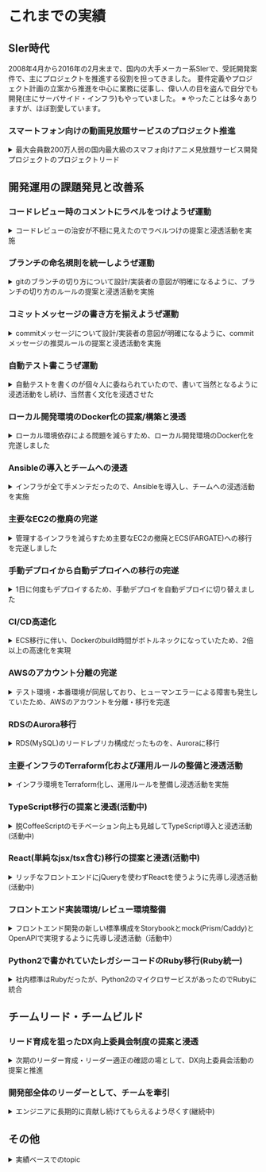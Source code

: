 # これまでの実績

## SIer時代

2008年4月から2016年の2月末まで、国内の大手メーカー系SIerで、受託開発案件で、主にプロジェクトを推進する役割を担ってきました。
要件定義やプロジェクト計画の立案から推進を中心に業務に従事し、偉い人の目を盗んで自分でも開発(主にサーバサイド・インフラ)もやっていました。
※ やったことは多々ありますが、ほぼ割愛しています。

### スマートフォン向けの動画見放題サービスのプロジェクト推進

<details>
<summary>
最大会員数200万人弱の国内最大級のスマフォ向けアニメ見放題サービス開発プロジェクトのプロジェクトリード
</summary>

最大会員数200万人弱となる、国内最大級のスマフォ向けアニメ見放題サービスを、ローンチまでの設計・開発・受け入れ確認の期間3ヶ月のプロジェクトを推進し、無事にローンチさせました。
その際の功績と顧客との信頼関係構築が功を奏し、退職するまでの5年間の間、同プロジェクトに関する継続受注で売上に貢献し続けました。(要所での開発の提案含む)
</details>

## 開発運用の課題発見と改善系

### コードレビュー時のコメントにラベルをつけようぜ運動

<details>
<summary>
コードレビューの治安が不穏に見えたのでラベルつけの提案と浸透活動を実施
</summary>

基本的には、コードを実装した人が責任を持って調査・検討・設計・実装・テスト・リリースをすることを是とし、その責務を全うするサポートとしてコードレビューを依頼する形を取るという考え方で、承認を得るという考え方にならない形でコードレビューの運用を整理。
コードレビューはすべて反映せねばならないという風潮が見受けられたので、あくまでも自責であり、MUST(バグっている)で無い限り、主導権は実装した人にある形にしていくため、コードレビューの推奨フォーマットを規定しました。

具体的には、以下のような運用を推奨し、開発チーム全体に浸透させました。(下記は叩き台で、運用に合わせて育てていく前提としています。)

以下のような、ラベルをつけることを推奨。(![badge](https://img.shields.io/badge/review-NOTE-green.svg) のようなbadge画像は使わずに、[NOTE] のようなテキストベースでも、全く問題ありません。)

| バッヂ | ラベル | 用途 | 備考 |
| ---- | ---- | ---- | ---- |
| ![badge](https://img.shields.io/badge/review-NOTE-information.svg) | [NOTE] | ただのメモ書き。 | `![badge](https://img.shields.io/badge/review-NOTE-information.svg)` |
| ![badge](https://img.shields.io/badge/review-ADVICE-information.svg) | [ADVICE] | 参考意見や、知っていると便利な知識などの、アドバイス。 | `![badge](https://img.shields.io/badge/review-ADVICE-information.svg)` |
| ![badge](https://img.shields.io/badge/review-QUESTION-blue.svg) | [QUESTION] | 質問や疑問 | `![badge](https://img.shields.io/badge/review-QUESTION-blue.svg)` |
| ![badge](https://img.shields.io/badge/review-NITS-blue.svg) | [NITS] | 本質的ではない、すごい細かい指摘。 | `![badge](https://img.shields.io/badge/review-NITS-blue.svg)` |
| ![badge](https://img.shields.io/badge/review-REQUEST-important.svg) | [REQUEST] | 調査・確認してほしい、ついでにこっちも直してほしいといった依頼事項。 | `![badge](https://img.shields.io/badge/review-REQUEST-important.svg)` |
| ![badge](https://img.shields.io/badge/review-IMO-important.svg) | [IMO] | In My Opinion.(私ならこうするけど、どうかしら？) | `![badge](https://img.shields.io/badge/review-IMO-important.svg)` |
| ![badge](https://img.shields.io/badge/review-MUST-critical.svg) | [MUST] | バグっていたり、危険な実装。(ラベル自体が強いので、なるべく本文は、柔らかい表現を心がけましょう。) | `![badge](https://img.shields.io/badge/review-MUST-critical.svg)` |

</details>

### ブランチの命名規則を統一しようぜ運動

<details>
<summary>
gitのブランチの切り方について設計/実装者の意図が明確になるように、ブランチの切り方のルールの提案と浸透活動を実施
</summary>

gitのブランチの切り方が明文化されておらず、設計/実装者の意図が明確になっておらず、秩序がなかったため、推奨ルールの整備と浸透活動を行いました。
ブランチを切る時点で、ある程度何を目的としているか、設計/実装者が意識する形にしていくというのが目的の活動です。

具体的には、以下のようなルールを推奨し、開発チーム全体に浸透させました。(下記は叩き台で、運用に合わせて育てていく前提としています。)

| 名前 | 用途 | 備考 |
| ---- | ---- | ---- |
| feat/ | 機能追加・機能修正 | ※test,refactor,miscなコミットを含んで良い。 |
| fix/ | バグfix | ※test,refactor,miscなコミットを含んで良い。 |
| test/ | テスト追加・テスト修正 | ※テストだけ追加・修正する場合 |
| refact/ | リファクタ | ※リファクタだけ実施する場合 |
| misc/ | その他(プログラム以外のみ) | ※ README.mdの修正だけするなど。 |

</details>

### コミットメッセージの書き方を揃えようぜ運動

<details>

<summary>
commitメッセージについて設計/実装者の意図が明確になるように、commitメッセージの推奨ルールの提案と浸透活動を実施
</summary>

commitメッセージの書き方が明文化されていないため、設計/実装者の意図が明確にならず、秩序がなかったため、推奨ルールの整備と浸透活動を行いました。
私自身は、commit単位でレビューすることが多いため、なるべくcommitを意味がある単位において最小になるように分割してほしいという思いがあり、commitの単位を小さくする指導とともに、commitメッセージの推奨ルールを整理しました。

具体的には、以下のようなルールを推奨し、開発チーム全体に浸透させました。(下記は叩き台で、運用に合わせて育てていく前提としています。)

```text
label[must] (namespace[optional]): title[must]

description[optional]

footer[optional]
```

1. *label* の種類
    - feat: 機能追加・修正
    - fix: バグfix
    - refact: リファクタ
    - test: テスト修正・テスト追加のみの場合(featと同じタイミングでコミットする場合はfeatを使う)
    - docs: ドキュメント修正(コメント含む)
    - style: レイアウト微調整など
    - perf: パフォーマンス関連の修正
    - chore: その他
1. *namespace* is put in parenthesis after label and is optional.
1. *title* is a brief summary of changes.
1. *description* is **optional**, new-line separated from title and is in present tense.
1. *footer* is **optional**, new-line separated from *description* and contains "fixes" / "references" attribution to github issues.

Example:

```text
fix(Page): fix page.pizza method

This patch fixes page.pizza so that it works with iframes.

Fixes #123, Fixes #234
```

参考元：

- [angular.jsのガイドライン](https://github.com/angular/angular.js/blob/master/DEVELOPERS.md#-git-commit-guidelines)
- [puppeteerのガイドライン](https://github.com/GoogleChrome/puppeteer/blob/master/CONTRIBUTING.md#commit-messages)

</details>

### 自動テスト書こうぜ運動

<details>
<summary>
自動テストを書くのが個々人に委ねられていたので、書いて当然となるように浸透活動をし続け、当然書く文化を浸透させた
</summary>

人によって自動テストを書いたり書かなかったりしていた(スタートアップ黎明期なので一定仕方ないこと)ので、以下のStepで浸透活動を続け、何も言わなくとも全員が自発的に自動テストを書くところまで牽引しました。

1. codecovを使ったcoverageの見える化
1. 開発工数の一定割合(月に２日)を使えるように働きかけ
1. エンジニアの目標の一つとして、coverageの向上を掲げた上で活動を推進
    - 主に、modelやcontrollerやバッチ処理を対象に、70%超えを目指しました
    - e2eテスト(feature spec)は、コストパフォーマンスが悪いので、意図的に除外
1. 2年ほどかけて、充足したので、運動自体はクローズ
    - この時点で、既に後からの参画者も自然にテストコードを書くようになっています

</details>

### ローカル開発環境のDocker化の提案/構築と浸透

<details>
<summary>
ローカル環境依存による問題を減らすため、ローカル開発環境のDocker化を完遂しました
</summary>

ローカル環境依存による開発環境構築の不具合や、本番環境のDocker化を見据えて、ローカル環境のDocker化を完遂しました。
また、導入当初は、Dockerの知見が弱かったため、エンジニア全体にむけて、基本的なDockerの知識・活用方法に関する勉強会を開催しました。
</details>

### Ansibleの導入とチームへの浸透

<details>
<summary>
インフラが全て手メンテだったので、Ansibleを導入し、チームへの浸透活動を実施
</summary>

インフラに強い人がおらず、創業メンバーが構築したインフラ(手順もない)だった(スタートアップ黎明期なので一定仕方ないこと)ので、ミドルウェアの管理をAnsibleに起こしていきました。

以下のStepで浸透活動を続け、最終的に主要なEC2の中身の管理を完全にAnsible管理下に置きました。

1. 自動テスト書こうぜ運動のときに、開発工数の一定割合(月に２日)を、エンジニアが改善に利用できる工数とした
1. それを使ってコツコツと現状調査と移植を実施
    - [詳細はPaizaTeckBookの無法地帯のインフラの耕し方参照](https://paiza-tech-book.s3-ap-northeast-1.amazonaws.com/paiza-tech-book.pdf)
1. 並行してAnsibleの勉強会を実施し、全エンジニアが利用するように牽引
1. 一通りAnsible化ができた後、EC2の刷新(Amazon Linux2切り替えの提案を含む)を行い、完全管理下に移植

※ 最終的にEC2は撤廃し、Ansibleは減らして、Terraform化を進めています

</details>

### 主要なEC2の撤廃の完遂

<details>
<summary>
管理するインフラを減らすため主要なEC2の撤廃とECS(FARGATE)への移行を完遂しました
</summary>

Ansible化したものの、EC2を保守し続けるのは不毛であり、採用面でも悪い印象を持たれるようになってきていたため、主要なEC2インスタンスをECSに移植しきりました。
</details>

### 手動デプロイから自動デプロイへの移行の完遂

<details>
<summary>
1日に何度もデプロイするため、手動デプロイを自動デプロイに切り替えました
</summary>

EC2をEC2に移行し、Dockerベースで管理/運用する形にしたので、手動でのデプロイ(Capistrano)を、CodeBuildを使った自動デプロイに刷新しました。

</details>

### CI/CD高速化

<details>
<summary>
ECS移行に伴い、Dockerのbuild時間がボトルネックになっていたため、2倍以上の高速化を実現
</summary>

[詳細はコチラを参照ください：デプロイ・ビルドパイプラインを倍速にするテクニック](https://zenn.dev/paiza/articles/improve-codebuild-performance-1)
</details>

### AWSのアカウント分離の完遂

<details>
<summary>
テスト環境・本番環境が同居しており、ヒューマンエラーによる障害も発生していたため、AWSのアカウントを分離・移行を完遂
</summary>

一つのAWSアカウントに、テスト環境・本番環境が同居しており、一部のリソースについては、テスト環境が本番環境のものを参照しているケースもあったため、移行方式を整理した上で、AWSアカウントを分離し、本番用のAWSアカウントとテスト用のAWSアカウントを分離しました。
また、インフラの移行についても、推進を行い、完遂しています。
</details>

### RDSのAurora移行

<details>
<summary>
RDS(MySQL)のリードレプリカ構成だったものを、Auroraに移行
</summary>
もともとは、RDS(MySQL)のリードレプリカ構成だったものが、リードレプリカのレプリケーション遅延による、業務不都合がでてきたため、アーキテクチャ上遅延が起こり得ないAurora版に切り替えを完遂しました。

MySQLを8.0.28に上げてしまっていたたため、単純なAurora切り替えができない(当時は8.0.23までしか対応していなかったため)ため、AWS Database Migration Serviceを
利用して、RDS(8.0.28) -> RDS(8.0.23)へのレプリケーションを行い、短時間停止でAuroraへの切り替えを完遂しました。
</details>

### 主要インフラのTerraform化および運用ルールの整備と浸透活動

<details>
<summary>
インフラ環境をTerraform化し、運用ルールを整備し浸透活動を実施
</summary>

インフラ環境に対する変更について以下のような課題がありました。

- インフラ変更に関するレビューが難しい
- インフラ変更に関するTry and Errorがやりづらい
- インフラのノウハウの蓄積・横展開が難しい

上記課題を解決するため、
以下のStepで改善・浸透活動を続け、最終的に主要なインフラのTerraform化を実施し、開発メンバー全員がTerraformスクリプトを調整する状態まで浸透させきりました。

1. 別の課題で、主要インフラを刷新することにしたので、その際にTerraform化を実施
1. Terraformに関してレビュー/反映フローの叩きを提案・推進
1. Terraformのハンズオンを実施
1. 運用を実施(適宜サポート)

以下、運用フローの叩き

```mermaid
graph TD

0(検証環境で検証しながらtfを構築/検証) --> 0.1
0.1(ステージング/本番環境用tfを構築し検証環境用tfと差分がないことを確認) --> 1
1(PRの作成<br/>ステージング環境/本番環境へのplanをPRに明記) --> 2
2(ステージング環境反映前に開発メンバーに反映する旨とPRを共有) --> 3
3(ステージング環境に向けてterraform apply) --> 4
4{問題なし?} -- No --> 0
4 -- Yes --> 5
5(本番環境反映前に開発メンバーに反映する旨を共有) --> 6
6(本番環境に向けてterraform apply) --> 7
7(問題なければPRをマージして完了)

style 0 fill:#080 ,color:white
style 0.1 fill:#080 ,color:white
style 1 fill:#080 ,color:white
style 2 fill:#f60 ,color:white
style 3 fill:#f60 ,color:white
style 4 fill:#f60 ,color:white
style 5 fill:#00a ,color:white
style 6 fill:#00a ,color:white
style 7 fill:#00a ,color:white
```

</details>

### TypeScript移行の提案と浸透(活動中)

<details>
<summary>
脱CoffeeScriptのモチベーション向上も見越してTypeScript導入と浸透活動(活動中)
</summary>

10年もののRailsアプリケーションにおいて、肥大化し、現代には合わなくなってしまっているCoffeeScriptを削っていくため、TypeScript環境を整備して、新しいものはTypeScriptを利用するように牽引しました。脱CoffeeScriptにあたって、VanillaJSという筋も考えましたが、jsのテストコードを書く文化が構築できていないため、テストがなくてもある程度安全でかつ段階的に安全度をあげていけるようTypeScriptを採用しました。新しい技術の方が、開発メンバーのモチベーションも上げやすいという狙いも含みます。

以下のような流れで実現しています。

1. webpackerの導入(※ 最終的に脱webpackerをしています)
1. TypeScriptが利用できるようwebpacker(webpack)の整備
1. Sample実装の実施
1. 各チームにいくつかTypeScript移植を実施してもらう
    - 不明点や課題点の吸い上げと解決サポートを実施(実際にはほとんど必要なかった)
    - TypeScriptに対する不安感を払拭し、TypeScript移行の納得感を養生
1. 新しいScriptは、TypeScriptにしていく方針を明文化
1. 古いものも,開発チーム全体で徐々に移行(途中)
</details>

### React(単純なjsx/tsx含む)移行の提案と浸透(活動中)

<details>
<summary>
リッチなフロントエンドにjQueryを使わずReactを使うように先導し浸透活動(活動中)
</summary>

リッチなフロントエンドの実現要望が増えてきたので、もともとjQueryを利用していたのを、Vue(2系)を試験導入し、最終的にVueを撤廃して、React(with TypeScript)で実現するようにしました。

以下の流れで実現しています。

1. VueのSFC環境の構築と部分適用
    - 適宜2年ほど活用
1. 世の中の情勢が、Vue < Reactとなった現状を鑑みて、Reactを部分的に導入
    - ライブラリの追加とビルド環境整備を実施
    - tsとの親和性が高かったのも選定理由
1. 各チームにいくつかReactでの実装を実施してもらう
    - 不明点や課題点の吸い上げと解決サポートを実施
    - Reactに対する不安感を払拭し、React利用の納得感を養生
1. 新しいページで、リッチなフロントエンドはReactを利用していく方針を明文化
    - 無理にReactを使わない方針
1. Vueの駆逐(済)
1. 開発運用やコンポーネント設計の課題の抽出と改善(途中)

</details>

### フロントエンド実装環境/レビュー環境整備

<details>
<summary>
フロントエンド開発の新しい標準構成をStorybookとmock(Prism/Caddy)とOpenAPIで実現するように先導し浸透活動（活動中）
</summary>

TODO:詳細を記述する
(Railsで再実装している問題、実装/テストが大変な問題、見た目/インタラクションレビューがやりづらい問題、チームのアサイン状況によってAPIの仕様がボトルネックになって開発が遅くなりがちな問題。を改善)
(API仕様は、OpenAPIを使ってフロントの人もバックエンドの人もAPI仕様書を双方が更新できるような開発フローを構築。mock(Prism/Caddy)とStorybookを活用し、AppRunnerでいつでも誰でも見れる状態を標準構成にしていった)

</details>

### Python2で書かれていたレガシーコードのRuby移行(Ruby統一)

<details>
<summary>
社内標準はRubyだったが、Python2のマイクロサービスがあったのでRubyに統合
</summary>

社内標準では、サーバサイドはRubyに統一していたが、創業当時に作成されたマイクロサービスにPython2での実装があり、誰も修正できない状況だったので、仕様を解析してRubyOnRailsで作り直しました。
また、冗長化されていない・デプロイも手動・監視も不十分で落ちていても能動的に気づけ無いという問題があったので、一通り改善しきりました。
</details>

## チームリード・チームビルド

### リード育成を狙ったDX向上委員会制度の提案と浸透

<details>
<summary>
次期のリーダー育成・リーダー適正の確認の場として、DX向上委員会活動の提案と推進
</summary>

次期リーダーの育成は、座学では難しいと同時に、いきなりリーダーに抜擢するのも難しいというジレンマがあり、なんとかちょっとしたリード経験・リードのメンタリング/コーチング経験を積める場を作れないか？と考えました。
そこで、月に1度実施している、DX(Developer Experience)向上の活動を、個人単位からチーム(委員会と呼称)単位で実施し、委員長を設けることで、経験の場を生み出しました。
また、通常の開発チームとは別にすることで、メンバー交流も促進される形にしました。

委員長には、委員会活動の内容を移譲し、自発的に小さいリード経験が詰めるようにしています

- 目標設計(半年の目標を2回。計1年)
- 委員会活動の牽引
- 成果・振り返りの実施

また、リーダーを育成する立場の人が、委員長のメンタリング/コーチングを実施することで、リーダーを育成するためのノウハウ・実践ができるような運用設計としています。

</details>

### 開発部全体のリーダーとして、チームを牽引

<details>
<summary>
エンジニアに長期的に貢献し続けてもらえるよう尽くす(継続中)
</summary>

エンジニアの離職率が高く、立て直しを図るため「エンジニアのLTV(Life Time Value)の総和を最大化する」というテーマを打ち出して、様々なことを実施しました。

LT≒在籍期間。V≒デプロイ回数

- LT(Life Time)を伸ばす(長期的にサービス成長に貢献してもらう)
  - 広義の意味でのDX(Developer Experience)の向上活動(研究会を開く、リファクタリング時間を確保する、プロトタイプの作成時間を確保するなど)
  - メンバーとの1on1を通じて、課題の吸い上げや、課題解決のサポート、キャリア支援
- V(Value)を伸ばす(貢献度を上げる、生産性を上げる)
  - 生産性の向上(テンプレ化、部品化の促進。自動化の提案、低生産性部分の見える化と改善)
  - ビジネス理解を深めていくための、体制づくり
  - 未経験エンジニアに対するOJTパートナー制度の導入と、未経験採用時の教育・育成指針の立案(OJTをされる側とも一緒に内容を話し合ってたたき台づくり)
- エンジニアを増やす(これを増やさないと総和が増えないため)
  - エンジニア採用専属部隊づくり
  - 多面的な採用活動
    - 即戦力層
    - ポテンシャル(未経験層) (教育制度の立案とセット)
    - 学生バイトからの社員化 (教育制度の立案とセット)
    - 採用広報のためのネタづくり

</details>

## その他

<details>
<summary>
実績ベースでのtopic
</summary>

- rails4 -> rails5 のバージョンアップをリード
  - rails5以降は、メンバーがリードできるよう指導・サポート
  - 2023/07時点で、7.0.4
- ruby2.4 -> ruby2.5移行
  - docker化を実施後は、メンバーが各自できるよう指導・サポート
  - 2023/07時点で、3.2.2
- paizaでの各種ゲームの開発
  - [恋するハッカソン ~君色に染まるアイドル~](https://paiza.jp/poh/hatsukoi)
  - [もし次の常駐先が女子エンジニアばっかりだったら](https://paiza.jp/moshijo)
  - [ロジックサマナー 閃光の召喚プログラマ](https://paiza.jp/logic_summoner)
  - [一攫千金プログラミング~ボットdeジャックポット~](https://paiza.jp/paizajack)
- Ask Me Anything企画の提案と実施
  - 社長とみんなが遠いよねといった課題解決のため
  - エンジニアと非エンジニアが遠いよねといった課題解決のため
  - slackで一定時間、なんでも聞いてねみたいな企画を実現しました。
- 1on1のポイントの明文化
  - 目的が明確ではない1on1をやっていたので、明確化した
- 開発チームのroleとスキルマップの策定(仕掛中)
- 開発チームの年表を作成し、運用を啓蒙した(仕掛り中)
- 社内の図書購入と貸借管理のアプリを作って効率化した
- サーバ証明書の更新の自動化
- 以下、詳細化する(TODO)
  - 社内のMTGをHangoutを使って、ライブ中継する文化を作った
  - 未経験エンジニア採用からの社内教育について、未経験エンジニアも巻き込んでアウトラインを作った(仕掛かり中)
  - 技術的負債返済の文化を全社的に浸透させた
  - 技術的負債という言葉が独り歩きしていて、課題感を感じたので是正した
    - 理想と現実のギャップ -> これは、技術的負債とは呼ばないようにしよう(∵ 一生埋まらないので、疲弊するので)
    - 技術的負債 = チームとして当たり前にしておきたい状態と現実のギャップ(当たり前なので、返済のやり方が明確にわかっている)
    - 技術的闇 = 放置すると絶対にヤバいが、どうしたらいいかわからないようなもの
  - Imageスナップショットテストの導入と運用方法の整備
    - jestを使って、日時で昨日と今日の画像の差分をチェックする仕組みを導入
    - 月一で棚卸しをして、差分をどうするか決める運用を主導
    - ※2019/07/11時点 大きな成果は挙げられていないので、改善策を模索中

</details>